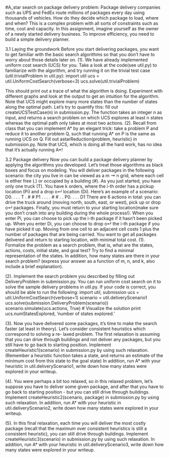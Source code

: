 #A_star search on package delivery problem:
Package delivery companies such as UPS and FedEx route millions of packages every day using thousands of vehicles. How do they decide which package to load, where and when? This is a complex problem with all sorts of constraints such as time, cost and capacity. In this assignment, imagine yourself as the owner of a newly started delivery business. To improve e fficiency, you need to build a simple delivery planner.
3.1 Laying the groundwork Before you start delivering packages, you want to get familiar with the basic search algorithms so that you don’t have to worry about those details later on.
(1). We have already implemented uniform cost search (UCS) for you. Take a look atthe code(see util.py) to familiarize with the algorithm, and try running it on the trivial test case (util.trivialProblem in util.py):     import util     ucs = util.UniformCostSearch(verbose=3)     ucs.solve(util.trivialProblem)
This should print out a trace of what the algorithm is doing. Experiment with different graphs and look at the output to get an intuition for the algorithm. Note that UCS might explore many more states than the number of states along the optimal path. Let’s try to quantify this: fill out createUCSTestCase(n) in submission.py. The function takes an integer n as input, and returns a search problem on which UCS explores at least n states whereas the optimal path only takes at most two actions.(2). Recall from class that you can implement A* by an elegant trick: take a problem P and reduce it to another problem Q, such that running A* on P is the same as running UCS on Q. Fill out astarReduction(problem, heuristic) in submission.py. Note that UCS, which is doing all the hard work, has no idea that it’s actually running A*!
3.2 Package delivery Now you can build a package delivery planner by applying the algorithms you developed. Let’s treat those algorithms as black boxes and focus on modeling.You will deliver packages in the following scenario: the city you live in can be viewed as a m ⇥ n grid, where each cell is either free (.) or occupied by a building (#). As you just started, you have only one truck (T). You have k orders, where the i-th order has a pickup location (Pi) and a drop o↵ location (Di). Here’s an example of a scenario:D0. . . . T 
. # # P1 . . 
. . # # . . 
P0. . . . D1There are 6 actions in total: you can drive the truck around (moving north, south, east, or west), pick up or drop o↵ packages. Finally, you must return to your starting location(make sure you don’t crash into any building during the whole process!). When you enter Pi, you can choose to pick up the i-th package if it hasn’t been picked up. When you enter Di, you can choose to drop o↵ the i-th package if you have picked it up. Moving from one cell to an adjacent cell costs 1 plus the number of packages that are being carried. You want to get all packages delivered and return to starting location, with minimal total cost.(1). Formalize the problem as a search problem, that is, what are the states, actions, costs, initial state, and goal test? Try to find a minimal representation of the states. In addition, how many states are there in your search problem? (express your answer as a function of m, n, and k, also include a brief explanation).

(2). Implement the search problem you described by filling out DeliveryProblem insubmission.py. You can run uniform cost search on it to solve the sample delivery problems in util.py. If your code is correct, you should be able to run the following:import util, submissionucs = util.UniformCostSearch(verbose=1)scenario = util.deliveryScenario1ucs.solve(submission.DeliveryProblem(scenario))scenario.simulate(ucs.actions, True)  # Visualize the solutionprint ucs.numStatesExplored, ’number of states explored.’
(3). Now you have delivered some packages, it’s time to make the search faster (at least in theory). Let’s consider consistent heuristics which correspond to solving a re- laxed problem. The first relaxation is assuming that you can drive through buildings and not deliver any packages, but you still have to go back to starting position. Implement createHeuristic1(scenario) in submission.py by using such relaxation. (Remember a heuristic function takes a state, and returns an estimate of the minimum cost from this state to the goal state) In addition, run A* with your heuristic in util.deliveryScenario1, write down how many states were explored in your writeup.
(4). You were perhaps a bit too relaxed, so in this relaxed problem, let’s suppose you have to deliver some given package, and after that you have to go back to starting position - but you can still drive through buildings. Implement createHeuristic2(scenario, package) in submission.py by using such relaxation. In addition, run A* with your heuristic in util.deliveryScenario2, write down how many states were explored in your writeup.
(5). In this final relaxation, each time you will deliver the most costly package (recall that the maximum over consistent heuristics is still a consistent heuristic), you can still drive through buildings. Implement createHeuristic3(scenario) in submission.py by using such relaxation. In addition, run A* with your heuristic in util.deliveryScenario3, write down how many states were explored in your writeup.
